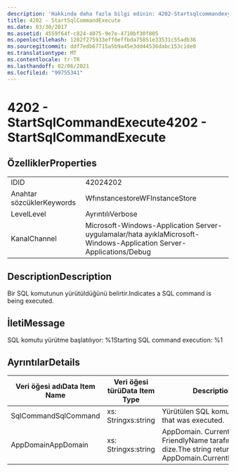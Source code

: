 ```yaml
---
description: 'Hakkında daha fazla bilgi edinin: 4202-Startsqlcommandexyürütüldüğünde'
title: 4202 - StartSqlCommandExecute
ms.date: 03/30/2017
ms.assetid: 4559f64f-c824-4075-9e7e-4710bf30f805
ms.openlocfilehash: 1282f275933eff0effbda75851e33531c55adb36
ms.sourcegitcommit: ddf7edb67715a5b9a45e3dd44536dabc153c1de0
ms.translationtype: MT
ms.contentlocale: tr-TR
ms.lasthandoff: 02/06/2021
ms.locfileid: "99755341"
---
```

# <a name="4202---startsqlcommandexecute"></a><span data-ttu-id="c0470-103">4202 - StartSqlCommandExecute</span><span class="sxs-lookup"><span data-stu-id="c0470-103">4202 - StartSqlCommandExecute</span></span>

## <a name="properties"></a><span data-ttu-id="c0470-104">Özellikler</span><span class="sxs-lookup"><span data-stu-id="c0470-104">Properties</span></span>  
  
|||  
|-|-|  
|<span data-ttu-id="c0470-105">ID</span><span class="sxs-lookup"><span data-stu-id="c0470-105">ID</span></span>|<span data-ttu-id="c0470-106">4202</span><span class="sxs-lookup"><span data-stu-id="c0470-106">4202</span></span>|  
|<span data-ttu-id="c0470-107">Anahtar sözcükler</span><span class="sxs-lookup"><span data-stu-id="c0470-107">Keywords</span></span>|<span data-ttu-id="c0470-108">Wfınstancestore</span><span class="sxs-lookup"><span data-stu-id="c0470-108">WFInstanceStore</span></span>|  
|<span data-ttu-id="c0470-109">Level</span><span class="sxs-lookup"><span data-stu-id="c0470-109">Level</span></span>|<span data-ttu-id="c0470-110">Ayrıntılı</span><span class="sxs-lookup"><span data-stu-id="c0470-110">Verbose</span></span>|  
|<span data-ttu-id="c0470-111">Kanal</span><span class="sxs-lookup"><span data-stu-id="c0470-111">Channel</span></span>|<span data-ttu-id="c0470-112">Microsoft-Windows-Application Server-uygulamalar/hata ayıkla</span><span class="sxs-lookup"><span data-stu-id="c0470-112">Microsoft-Windows-Application Server-Applications/Debug</span></span>|  
  
## <a name="description"></a><span data-ttu-id="c0470-113">Description</span><span class="sxs-lookup"><span data-stu-id="c0470-113">Description</span></span>  

 <span data-ttu-id="c0470-114">Bir SQL komutunun yürütüldüğünü belirtir.</span><span class="sxs-lookup"><span data-stu-id="c0470-114">Indicates a SQL command is being executed.</span></span>  
  
## <a name="message"></a><span data-ttu-id="c0470-115">İleti</span><span class="sxs-lookup"><span data-stu-id="c0470-115">Message</span></span>  

 <span data-ttu-id="c0470-116">SQL komutu yürütme başlatılıyor: %1</span><span class="sxs-lookup"><span data-stu-id="c0470-116">Starting SQL command execution: %1</span></span>  
  
## <a name="details"></a><span data-ttu-id="c0470-117">Ayrıntılar</span><span class="sxs-lookup"><span data-stu-id="c0470-117">Details</span></span>  
  
|<span data-ttu-id="c0470-118">Veri öğesi adı</span><span class="sxs-lookup"><span data-stu-id="c0470-118">Data Item Name</span></span>|<span data-ttu-id="c0470-119">Veri öğesi türü</span><span class="sxs-lookup"><span data-stu-id="c0470-119">Data Item Type</span></span>|<span data-ttu-id="c0470-120">Description</span><span class="sxs-lookup"><span data-stu-id="c0470-120">Description</span></span>|  
|--------------------|--------------------|-----------------|  
|<span data-ttu-id="c0470-121">SqlCommand</span><span class="sxs-lookup"><span data-stu-id="c0470-121">SqlCommand</span></span>|<span data-ttu-id="c0470-122">xs: String</span><span class="sxs-lookup"><span data-stu-id="c0470-122">xs:string</span></span>|<span data-ttu-id="c0470-123">Yürütülen SQL komutu.</span><span class="sxs-lookup"><span data-stu-id="c0470-123">The SQL command that was executed.</span></span>|  
|<span data-ttu-id="c0470-124">AppDomain</span><span class="sxs-lookup"><span data-stu-id="c0470-124">AppDomain</span></span>|<span data-ttu-id="c0470-125">xs: String</span><span class="sxs-lookup"><span data-stu-id="c0470-125">xs:string</span></span>|<span data-ttu-id="c0470-126">AppDomain. CurrentDomain. FriendlyName tarafından döndürülen dize.</span><span class="sxs-lookup"><span data-stu-id="c0470-126">The string returned by AppDomain.CurrentDomain.FriendlyName.</span></span>|
